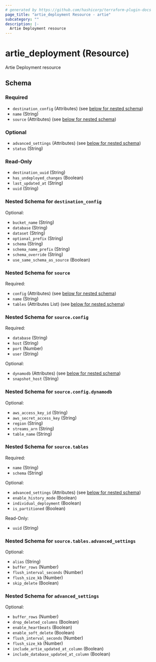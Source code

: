 ```yaml
---
# generated by https://github.com/hashicorp/terraform-plugin-docs
page_title: "artie_deployment Resource - artie"
subcategory: ""
description: |-
  Artie Deployment resource
---
```


# artie_deployment (Resource)

Artie Deployment resource



<!-- schema generated by tfplugindocs -->
## Schema

### Required

- `destination_config` (Attributes) (see [below for nested schema](#nestedatt--destination_config))
- `name` (String)
- `source` (Attributes) (see [below for nested schema](#nestedatt--source))

### Optional

- `advanced_settings` (Attributes) (see [below for nested schema](#nestedatt--advanced_settings))
- `status` (String)

### Read-Only

- `destination_uuid` (String)
- `has_undeployed_changes` (Boolean)
- `last_updated_at` (String)
- `uuid` (String)

<a id="nestedatt--destination_config"></a>
### Nested Schema for `destination_config`

Optional:

- `bucket_name` (String)
- `database` (String)
- `dataset` (String)
- `optional_prefix` (String)
- `schema` (String)
- `schema_name_prefix` (String)
- `schema_override` (String)
- `use_same_schema_as_source` (Boolean)


<a id="nestedatt--source"></a>
### Nested Schema for `source`

Required:

- `config` (Attributes) (see [below for nested schema](#nestedatt--source--config))
- `name` (String)
- `tables` (Attributes List) (see [below for nested schema](#nestedatt--source--tables))

<a id="nestedatt--source--config"></a>
### Nested Schema for `source.config`

Required:

- `database` (String)
- `host` (String)
- `port` (Number)
- `user` (String)

Optional:

- `dynamodb` (Attributes) (see [below for nested schema](#nestedatt--source--config--dynamodb))
- `snapshot_host` (String)

<a id="nestedatt--source--config--dynamodb"></a>
### Nested Schema for `source.config.dynamodb`

Optional:

- `aws_access_key_id` (String)
- `aws_secret_access_key` (String)
- `region` (String)
- `streams_arn` (String)
- `table_name` (String)



<a id="nestedatt--source--tables"></a>
### Nested Schema for `source.tables`

Required:

- `name` (String)
- `schema` (String)

Optional:

- `advanced_settings` (Attributes) (see [below for nested schema](#nestedatt--source--tables--advanced_settings))
- `enable_history_mode` (Boolean)
- `individual_deployment` (Boolean)
- `is_partitioned` (Boolean)

Read-Only:

- `uuid` (String)

<a id="nestedatt--source--tables--advanced_settings"></a>
### Nested Schema for `source.tables.advanced_settings`

Optional:

- `alias` (String)
- `buffer_rows` (Number)
- `flush_interval_seconds` (Number)
- `flush_size_kb` (Number)
- `skip_delete` (Boolean)




<a id="nestedatt--advanced_settings"></a>
### Nested Schema for `advanced_settings`

Optional:

- `buffer_rows` (Number)
- `drop_deleted_columns` (Boolean)
- `enable_heartbeats` (Boolean)
- `enable_soft_delete` (Boolean)
- `flush_interval_seconds` (Number)
- `flush_size_kb` (Number)
- `include_artie_updated_at_column` (Boolean)
- `include_database_updated_at_column` (Boolean)
